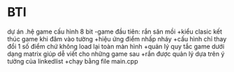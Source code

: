 # BTl
 dự án
.hệ game cấu hình 8 bit
    -game đầu tiên: rắn săn mồi
        +kiểu clasic kết thúc game khi đâm vào tường
        +hiệu ứng điểm nhấp nháy
        +cấu hình chỉ thay đổi 1 số điểm chứ không load lại toàn màn hình
        +quản lý quy tắc game dưới dạng matrix giúp dễ viết cho những game sau
        +rắn được quản lý dựa trên ý tưởng của linkedlist
        +chạy bằng file main.cpp
